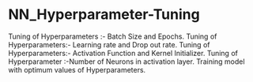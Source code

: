 # NN_Hyperparameter-Tuning
Tuning of Hyperparameters :- Batch Size and Epochs.
Tuning of Hyperparameters:- Learning rate and Drop out rate.
Tuning of Hyperparameters:- Activation Function and Kernel Initializer.
Tuning of Hyperparameter :-Number of Neurons in activation layer.
Training model with optimum values of Hyperparameters.
